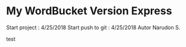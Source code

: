 # My WordBucket Version Express
Start project : 4/25/2018 
Start push to git : 4/25/2018
Autor Narudon S. 

test
